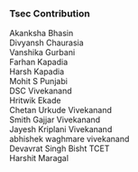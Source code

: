 ### Tsec Contribution 
Akanksha Bhasin<br>
Divyansh Chaurasia<br>
Vanshika Gurbani<br/>
Farhan Kapadia<br/>
Harsh Kapadia <br/>
Mohit S Punjabi <br/>
DSC Vivekanand <br/>
Hritwik Ekade</br>
Chetan Urkude Vivekanand</br>
Smith Gajjar Vivekanand</br>
Jayesh Kriplani Vivekanand</br>
abhishek waghmare vivekanand </br>
Devavrat Singh Bisht TCET </br>
Harshit Maragal<br>

